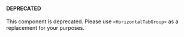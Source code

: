 #### DEPRECATED

This component is deprecated. Please use `<HorizontalTabGroup>`
as a replacement for your purposes.
